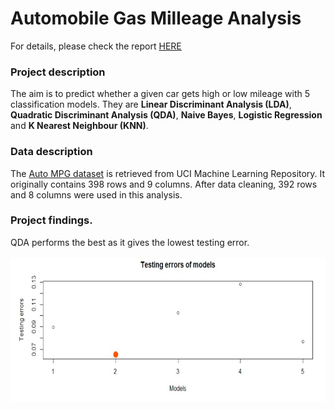 # Automobile Gas Milleage Analysis

For details, please check the report [HERE](https://github.com/yovalishere/Other/blob/main/Automobile%20Gas%20Milleage%20Analysis/Automobile_Report.pdf)
### Project description
The aim is to predict whether a given car gets high or low mileage with 5
classification models. They are **Linear Discriminant Analysis (LDA)**, **Quadratic Discriminant
Analysis (QDA)**, **Naive Bayes**, **Logistic Regression** and **K Nearest Neighbour (KNN)**. 

### Data description
The [Auto MPG dataset](https://archive.ics.uci.edu/ml/datasets/Auto+MPG) is retrieved from UCI Machine Learning Repository. 
It originally contains 398 rows and 9 columns. After data cleaning, 392 rows and 8 columns were used in this analysis. 

### Project findings.
QDA performs the best as it gives the lowest testing error.<br><br>
<img src="https://github.com/yovalishere/Other/blob/main/Automobile%20Gas%20Milleage%20Analysis/Testing%20err%20_car.jpg" width="600" height="230" />
